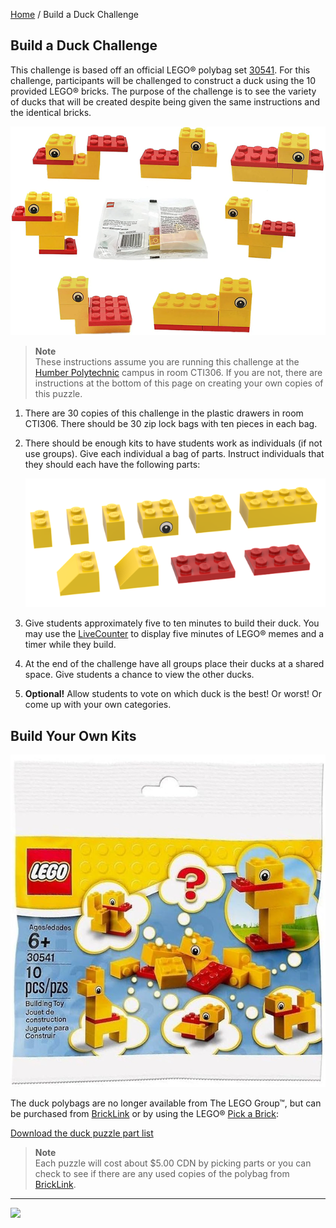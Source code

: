 [Home](/) / Build a Duck Challenge

<style>@import url("//readme.codeadam.ca/readme.css");</style>

## Build a Duck Challenge

This challenge is based off an official LEGO&reg; polybag set [30541](https://www.lego.com/en-ca/product/animal-free-builds-make-it-yours-30541). For this challenge, participants will be challenged to construct a duck using the 10 provided LEGO&reg; bricks. The purpose of the challenge is to see the variety of ducks that will be created despite being given the same instructions and the identical bricks.

![Cube Banner](/images/duck/duck-examples.png)

> **Note**  
> These instructions assume you are running this challenge at the [Humber Polytechnic](https://humber.ca/) campus in room CTI306. If you are not, there are instructions at the bottom of this page on creating your own copies of this puzzle.

1. There are 30 copies of this challenge in the plastic drawers in room CTI306. There should be 30 zip lock bags with ten pieces in each bag. 

2. There should be enough kits to have students work as individuals (if not use groups). Give each individual a bag of parts. Instruct individuals that they should each have the following parts:

    ![Duck Part List](/images/duck/duck-parts.png)

3. Give students approximately five to ten minutes to build their duck. You may use the [LiveCounter](https://pages.codeadam.ca/livecounter/) to display five minutes of LEGO&reg; memes and a timer while they build.

4. At the end of the challenge have all groups place their ducks at a shared space. Give students a chance to view the other ducks.

5. **Optional!** Allow students to vote on which duck is the best! Or worst! Or come up with your own categories.

## Build Your Own Kits

![LEGO&reg; Poplybag 30541](/images/duck/duck-polybag.png)

The duck polybags are no longer available from The LEGO Group&trade;, but can be purchased from [BrickLink](https://www.bricklink.com/v2/catalog/catalogitem.page?S=30541-1) or by using the LEGO&reg; [Pick a Brick](https://www.lego.com/en-ca/pick-and-build/):

[Download the duck puzzle part list](/partlist/duck-partlist.csv)

> **Note**  
> Each puzzle will cost about $5.00 CDN by picking parts or you can check to see if there are any used copies of the polybag from [BrickLink](https://www.bricklink.com/v2/catalog/catalogitem.page?S=30541-1).

---

<a href="https://codeadam.ca">
<img src="https://cdn.codeadam.ca/images@1.0.0/codeadam-logo-coloured-horizontal.png" width="100">
</a>
